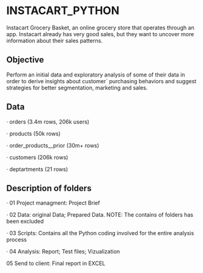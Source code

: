 # INSTACART_PYTHON
Instacart Grocery Basket, an online grocery store that operates through an app. Instacart already has very good sales, but they want to uncover more information about their sales patterns. 

## Objective 
Perform an initial data and exploratory analysis of some of their data in order to derive insights about customer´ purchasing behaviors and suggest strategies for better segmentation, marketing and sales.

## Data 

· orders (3.4m rows, 206k users)

· products (50k rows)

· order_products__prior (30m+ rows)

· customers (206k rows)

· deptartments (21 rows)

## Description of folders

· 01 Project managment: Project Brief

· 02 Data: original Data; Prepared Data. NOTE: The contains of folders has been excluded 

· 03 Scripts: Contains all the Python coding involved for the entire analysis process

· 04 Analysis: Report; Test files; Vizualization


05 Send to client: Final report in EXCEL 

